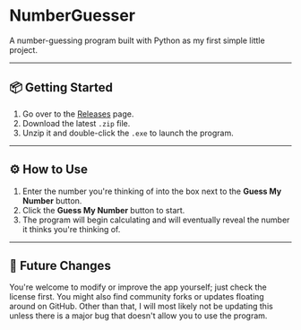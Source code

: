 # NumberGuesser

A number-guessing program built with Python as my first simple little project.

---

## 📦 Getting Started

1. Go over to the [Releases](https://github.com/adamant-process/NumberGuesser/releases/tag/1.0.0) page.
2. Download the latest `.zip` file.
3. Unzip it and double-click the `.exe` to launch the program.
---

## ⚙️ How to Use

1. Enter the number you're thinking of into the box next to the **Guess My Number** button.
2. Click the **Guess My Number** button to start.
3. The program will begin calculating and will eventually reveal the number it thinks you're thinking of.
---

## 🔧 Future Changes

You're welcome to modify or improve the app yourself; just check the license first. You might also find community forks or updates floating around on GitHub. Other than that, I will most likely not be updating this unless there is a major bug that doesn't allow you to use the program.
